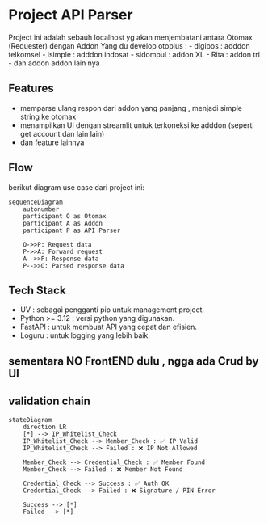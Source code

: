 # Project API Parser

Project ini adalah sebauh localhost yg akan menjembatani antara Otomax (Requester) dengan Addon Yang du develop otoplus :
    - digipos : adddon telkomsel
    - isimple : adddon indosat
    - sidompul : addon XL
    - Rita : addon tri
    - dan addon addon lain nya

## Features

- memparse ulang respon dari addon yang panjang , menjadi simple string ke otomax
- menampilkan UI dengan streamlit untuk terkoneksi ke adddon (seperti get account dan lain lain)
- dan feature lainnya

## Flow

berikut diagram use case dari project ini:

```mermaid
sequenceDiagram
    autonumber
    participant O as Otomax
    participant A as Addon
    participant P as API Parser

    O->>P: Request data
    P->>A: Forward request
    A-->>P: Response data
    P-->>O: Parsed response data
```

## Tech Stack

- UV : sebagai pengganti pip untuk management project.
- Python >= 3.12 : versi python yang digunakan.
- FastAPI : untuk membuat API yang cepat dan efisien.
- Loguru : untuk logging yang lebih baik.

## sementara NO FrontEND dulu , ngga ada Crud by UI

## validation chain

```mermaid
stateDiagram
    direction LR
    [*] --> IP_Whitelist_Check
    IP_Whitelist_Check --> Member_Check : ✅ IP Valid
    IP_Whitelist_Check --> Failed : ❌ IP Not Allowed

    Member_Check --> Credential_Check : ✅ Member Found
    Member_Check --> Failed : ❌ Member Not Found

    Credential_Check --> Success : ✅ Auth OK
    Credential_Check --> Failed : ❌ Signature / PIN Error

    Success --> [*]
    Failed --> [*]
```
